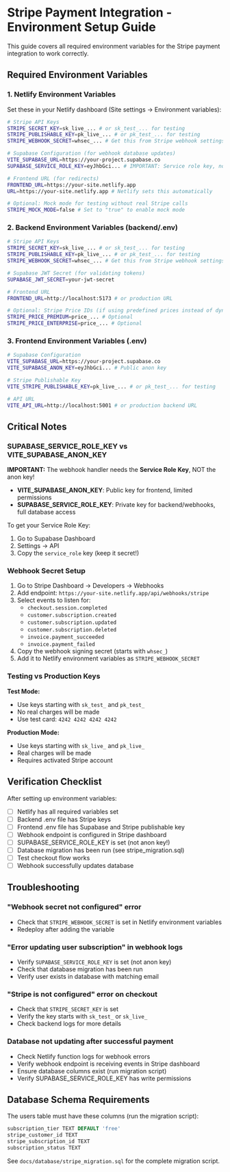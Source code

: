 # Stripe Payment Integration - Environment Setup Guide

This guide covers all required environment variables for the Stripe payment integration to work correctly.

## Required Environment Variables

### 1. Netlify Environment Variables

Set these in your Netlify dashboard (Site settings → Environment variables):

```bash
# Stripe API Keys
STRIPE_SECRET_KEY=sk_live_... # or sk_test_... for testing
STRIPE_PUBLISHABLE_KEY=pk_live_... # or pk_test_... for testing
STRIPE_WEBHOOK_SECRET=whsec_... # Get this from Stripe webhook settings

# Supabase Configuration (for webhook database updates)
VITE_SUPABASE_URL=https://your-project.supabase.co
SUPABASE_SERVICE_ROLE_KEY=eyJhbGci... # IMPORTANT: Service role key, not anon key!

# Frontend URL (for redirects)
FRONTEND_URL=https://your-site.netlify.app
URL=https://your-site.netlify.app # Netlify sets this automatically

# Optional: Mock mode for testing without real Stripe calls
STRIPE_MOCK_MODE=false # Set to "true" to enable mock mode
```

### 2. Backend Environment Variables (backend/.env)

```bash
# Stripe API Keys
STRIPE_SECRET_KEY=sk_live_... # or sk_test_... for testing
STRIPE_PUBLISHABLE_KEY=pk_live_... # or pk_test_... for testing
STRIPE_WEBHOOK_SECRET=whsec_... # Get this from Stripe webhook settings

# Supabase JWT Secret (for validating tokens)
SUPABASE_JWT_SECRET=your-jwt-secret

# Frontend URL
FRONTEND_URL=http://localhost:5173 # or production URL

# Optional: Stripe Price IDs (if using predefined prices instead of dynamic pricing)
STRIPE_PRICE_PREMIUM=price_... # Optional
STRIPE_PRICE_ENTERPRISE=price_... # Optional
```

### 3. Frontend Environment Variables (.env)

```bash
# Supabase Configuration
VITE_SUPABASE_URL=https://your-project.supabase.co
VITE_SUPABASE_ANON_KEY=eyJhbGci... # Public anon key

# Stripe Publishable Key
VITE_STRIPE_PUBLISHABLE_KEY=pk_live_... # or pk_test_... for testing

# API URL
VITE_API_URL=http://localhost:5001 # or production backend URL
```

## Critical Notes

### SUPABASE_SERVICE_ROLE_KEY vs VITE_SUPABASE_ANON_KEY

**IMPORTANT:** The webhook handler needs the **Service Role Key**, NOT the anon key!

- **VITE_SUPABASE_ANON_KEY**: Public key for frontend, limited permissions
- **SUPABASE_SERVICE_ROLE_KEY**: Private key for backend/webhooks, full database access

To get your Service Role Key:
1. Go to Supabase Dashboard
2. Settings → API
3. Copy the `service_role` key (keep it secret!)

### Webhook Secret Setup

1. Go to Stripe Dashboard → Developers → Webhooks
2. Add endpoint: `https://your-site.netlify.app/api/webhooks/stripe`
3. Select events to listen for:
   - `checkout.session.completed`
   - `customer.subscription.created`
   - `customer.subscription.updated`
   - `customer.subscription.deleted`
   - `invoice.payment_succeeded`
   - `invoice.payment_failed`
4. Copy the webhook signing secret (starts with `whsec_`)
5. Add it to Netlify environment variables as `STRIPE_WEBHOOK_SECRET`

### Testing vs Production Keys

**Test Mode:**
- Use keys starting with `sk_test_` and `pk_test_`
- No real charges will be made
- Use test card: `4242 4242 4242 4242`

**Production Mode:**
- Use keys starting with `sk_live_` and `pk_live_`
- Real charges will be made
- Requires activated Stripe account

## Verification Checklist

After setting up environment variables:

- [ ] Netlify has all required variables set
- [ ] Backend .env file has Stripe keys
- [ ] Frontend .env file has Supabase and Stripe publishable key
- [ ] Webhook endpoint is configured in Stripe dashboard
- [ ] SUPABASE_SERVICE_ROLE_KEY is set (not anon key!)
- [ ] Database migration has been run (see stripe_migration.sql)
- [ ] Test checkout flow works
- [ ] Webhook successfully updates database

## Troubleshooting

### "Webhook secret not configured" error
- Check that `STRIPE_WEBHOOK_SECRET` is set in Netlify environment variables
- Redeploy after adding the variable

### "Error updating user subscription" in webhook logs
- Verify `SUPABASE_SERVICE_ROLE_KEY` is set (not anon key)
- Check that database migration has been run
- Verify user exists in database with matching email

### "Stripe is not configured" error on checkout
- Check that `STRIPE_SECRET_KEY` is set
- Verify the key starts with `sk_test_` or `sk_live_`
- Check backend logs for more details

### Database not updating after successful payment
- Check Netlify function logs for webhook errors
- Verify webhook endpoint is receiving events in Stripe dashboard
- Ensure database columns exist (run migration script)
- Verify SUPABASE_SERVICE_ROLE_KEY has write permissions

## Database Schema Requirements

The users table must have these columns (run the migration script):

```sql
subscription_tier TEXT DEFAULT 'free'
stripe_customer_id TEXT
stripe_subscription_id TEXT
subscription_status TEXT
```

See `docs/database/stripe_migration.sql` for the complete migration script.

